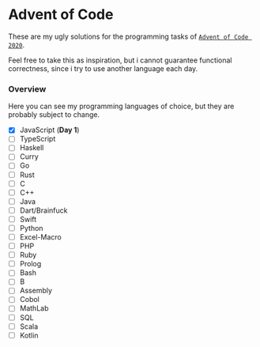 # Advent of Code

These are my ugly solutions for the programming tasks of [`Advent of Code 2020`](https://adventofcode.com).

Feel free to take this as inspiration, but i cannot guarantee functional correctness, since i try to use another language each day. 

### Overview 

Here you can see my programming languages of choice, but they are probably subject to change.

- [x] JavaScript (**Day 1**)  
- [ ] TypeScript  
- [ ] Haskell  
- [ ] Curry  
- [ ] Go  
- [ ] Rust  
- [ ] C  
- [ ] C++  
- [ ] Java  
- [ ] Dart/Brainfuck  
- [ ] Swift  
- [ ] Python  
- [ ] Excel-Macro  
- [ ] PHP  
- [ ] Ruby  
- [ ] Prolog  
- [ ] Bash  
- [ ] B  
- [ ] Assembly  
- [ ] Cobol  
- [ ] MathLab  
- [ ] SQL  
- [ ] Scala  
- [ ] Kotlin  